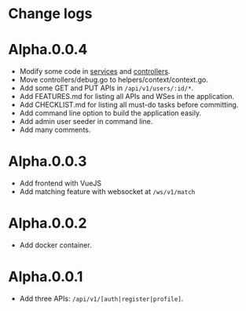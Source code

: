# Change logs
# Alpha.0.0.4
+ Modify some code in [services](./services) and [controllers](./controllers).
+ Move controllers/debug.go to helpers/context/context.go.
+ Add some GET and PUT APIs in `/api/v1/users/:id/*`.
+ Add FEATURES.md for listing all APIs and WSes in the application.
+ Add CHECKLIST.md for listing all must-do tasks before committing.
+ Add command line option to build the application easily.
+ Add admin user seeder in command line.
+ Add many comments.

# Alpha.0.0.3
+ Add frontend with VueJS
+ Add matching feature with websocket at `/ws/v1/match`

# Alpha.0.0.2
+ Add docker container.

# Alpha.0.0.1
+ Add three APIs: `/api/v1/[auth|register|profile]`.
